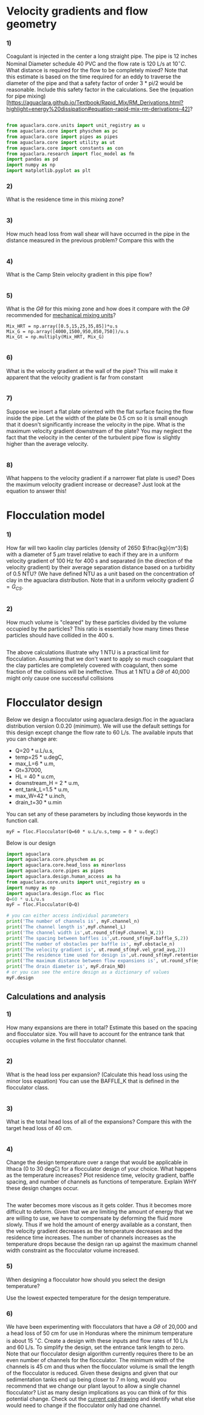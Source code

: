 # Velocity gradients and flow geometry


### 1)

Coagulant is injected in the center a long straight pipe. The pipe is 12 inches Nominal Diameter schedule 40 PVC and the flow rate is 120 L/s at $10^{\circ}C$. What distance is required for the flow to be completely mixed? Note that this estimate is based on the time required for an eddy to traverse the diameter of the pipe and that a safety factor of order 3 * pi/2 would be reasonable. Include this safety factor in the calculations. See the (equation for pipe mixing)[https://aguaclara.github.io/Textbook/Rapid_Mix/RM_Derivations.html?highlight=energy%20dissipation#equation-rapid-mix-rm-derivations-42]?
```python

from aguaclara.core.units import unit_registry as u
from aguaclara.core import physchem as pc
from aguaclara.core import pipes as pipes
from aguaclara.core import utility as ut
from aguaclara.core import constants as con
from aguaclara.research import floc_model as fm
import pandas as pd
import numpy as np
import matplotlib.pyplot as plt


```

### 2)

What is the residence time in this mixing zone?

```python

```
### 3)

How much head loss from wall shear will have occurred in the pipe in the distance measured in the previous problem? Compare this with the
```python

```

### 4)

What is the Camp Stein velocity gradient in this pipe flow?

```python

```
### 5)

What is the $G\theta$ for this mixing zone and how does it compare with the  $G\theta$ recommended for [mechanical mixing units](https://aguaclara.github.io/Textbook/Rapid_Mix/RM_Intro.html#maximum-velocity-gradients)?

```
Mix_HRT = np.array([0.5,15,25,35,85])*u.s
Mix_G = np.array([4000,1500,950,850,750])/u.s
Mix_Gt = np.multiply(Mix_HRT, Mix_G)
```

```Python


```


### 6)

What is the velocity gradient at the wall of the pipe? This will make it apparent that the velocity gradient is far from constant

```python

```
### 7)

Suppose we insert a flat plate oriented with the flat surface facing the flow inside the pipe. Let the width of the plate be 0.5 cm so it is small enough that it doesn't significantly increase the velocity in the pipe. What is the maximum velocity gradient downstream of the plate? You may neglect the fact that the velocity in the center of the turbulent pipe flow is slightly higher than the average velocity.

```python


```
### 8)
What happens to the velocity gradient if a narrower flat plate is used? Does the maximum velocity gradient increase or decrease? Just look at the equation to answer this!



# Flocculation model

### 1)
How far will two kaolin clay particles (density of 2650 $\frac{kg}{m^3}$) with a diameter of 5 $\mu m$ travel relative to each if they are in a uniform velocity gradient of 100 Hz for 400 s and separated (in the direction of the velocity gradient) by their average separation distance based on a turbidity of 0.5 NTU? (We have defined NTU as a unit based on the concentration of clay in the aguaclara distribution. Note that in a uniform velocity gradient $\bar G = G_{CS}$.

``` Python

```
### 2)

How much volume is "cleared" by these particles divided by the volume occupied by the particles? This ratio is essentially how many times these particles should have collided in the 400 s.

```python

```
The above calculations illustrate why 1 NTU is a practical limit for flocculation. Assuming that we don't want to apply so much coagulant that the clay particles are completely covered with coagulant, then some fraction of the collisions will be ineffective. Thus at 1 NTU a $G \theta$ of 40,000 might only cause one successful collisions

# Flocculator design

Below we design a flocculator using aguaclara.design.floc in the aguaclara distribution version 0.0.20 (minimum). We will use the default settings for this design except change the flow rate to 60 L/s. The available inputs that you can change are:

* Q=20 * u.L/u.s,
* temp=25 * u.degC,
* max_L=6 * u.m,
* Gt=37000,
* HL = 40 * u.cm,
* downstream_H = 2 * u.m,
* ent_tank_L=1.5 * u.m,
* max_W=42 * u.inch,
* drain_t=30 * u.min

You can set any of these parameters by including those keywords in the function call.
```
myF = floc.Flocculator(Q=60 * u.L/u.s,temp = 0 * u.degC)

```
Below is our design
``` python
import aguaclara
import aguaclara.core.physchem as pc
import aguaclara.core.head_loss as minorloss
import aguaclara.core.pipes as pipes
import aguaclara.design.human_access as ha
from aguaclara.core.units import unit_registry as u
import numpy as np
import aguaclara.design.floc as floc
Q=60 * u.L/u.s
myF = floc.Flocculator(Q=Q)

# you can either access individual parameters
print('The number of channels is', myF.channel_n)
print('The channel length is',myF.channel_L)
print('The channel width is',ut.round_sf(myF.channel_W,2))
print('The spacing between baffles is',ut.round_sf(myF.baffle_S,2))
print('The number of obstacles per baffle is', myF.obstacle_n)
print('The velocity gradient is', ut.round_sf(myF.vel_grad_avg,2))
print('The residence time used for design is',ut.round_sf(myF.retention_time,2))
print('The maximum distance between flow expansions is', ut.round_sf(myF.expansion_max_H,2))
print('The drain diameter is', myF.drain_ND)
# or you can see the entire design as a dictionary of values
myF.design
```

## Calculations and analysis

### 1)

How many expansions are there in total? Estimate this based on the spacing and flocculator size. You will have to account for the entrance tank that occupies volume in the first flocculator channel.

```Python

```

### 2)
What is the head loss per expansion? (Calculate this head loss using the minor loss equation) You can use the BAFFLE_K that is defined in the flocculator class.
```python

```

### 3)
What is the total head loss of all of the expansions? Compare this with the target head loss of 40 cm.
```Python

```

### 4)
Change the design temperature over a range that would be applicable in Ithaca (0 to 30 degC) for a flocculator design of your choice. What happens as the temperature increases? Plot residence time, velocity gradient, baffle spacing, and number of channels as functions of temperature. Explain WHY these design changes occur.

```Python


```

The water becomes more viscous as it gets colder. Thus it becomes more difficult to deform. Given that we are limiting the amount of energy that we are willing to use, we have to compensate by deforming the fluid more slowly. Thus if we hold the amount of energy available as a constant, then the velocity gradient decreases as the temperature decreases and the residence time increases. The number of channels increases as the temperature drops because the design ran up against the maximum channel width constraint as the flocculator volume increased.

### 5)
When designing a flocculator how should you select the design temperature?

Use the lowest expected temperature for the design temperature.


### 6)
We have been experimenting with flocculators that have a $G\theta$ of 20,000 and a head loss of 50 cm for use in Honduras where the minimum temperature is about 15 $^\circ C$. Create a design with these inputs and flow rates of 10 L/s and 60 L/s. To simplify the design, set the entrance tank length to zero. Note that our flocculator design algorithm currently requires there to be an even number of channels for the flocculator. The minimum width of the channels is 45 cm and thus when the flocculator volume is small the length of the flocculator is reduced.
Given these designs and given that our sedimentation tanks end up being closer to 7 m long, would you recommend that we change our plant layout to allow a single channel flocculator?
List as many design implications as you can think of for this potential change. Check out the [current cad drawing](https://cad.onshape.com/documents/5a7585ae3248902548b02541/w/349594d2eb30a283f019807e/e/add8912cf760c28f462bd04f) and identify what else would need to change if the flocculator only had one channel.


```Python

```
